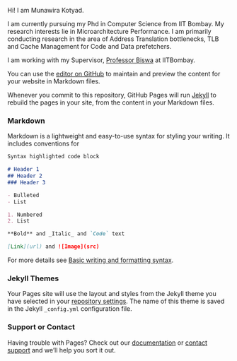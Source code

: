 Hi! I am Munawira Kotyad.

I am currently pursuing my Phd in Computer Science from IIT Bombay. My research interests lie in Microarchitecture Performance. I am primarily conducting research in the area of Address Translation bottlenecks, TLB and Cache Management for Code and Data prefetchers. 

I am working with my Supervisor, [Professor Biswa]([url](https://www.cse.iitb.ac.in/~biswa/)) at IITBombay.

You can use the [editor on GitHub](https://github.com/munawira/munawira/edit/main/README.md) to maintain and preview the content for your website in Markdown files.

Whenever you commit to this repository, GitHub Pages will run [Jekyll](https://jekyllrb.com/) to rebuild the pages in your site, from the content in your Markdown files.

### Markdown

Markdown is a lightweight and easy-to-use syntax for styling your writing. It includes conventions for

```markdown
Syntax highlighted code block

# Header 1
## Header 2
### Header 3

- Bulleted
- List

1. Numbered
2. List

**Bold** and _Italic_ and `Code` text

[Link](url) and ![Image](src)
```

For more details see [Basic writing and formatting syntax](https://docs.github.com/en/github/writing-on-github/getting-started-with-writing-and-formatting-on-github/basic-writing-and-formatting-syntax).

### Jekyll Themes

Your Pages site will use the layout and styles from the Jekyll theme you have selected in your [repository settings](https://github.com/munawira/munawira/settings/pages). The name of this theme is saved in the Jekyll `_config.yml` configuration file.

### Support or Contact

Having trouble with Pages? Check out our [documentation](https://docs.github.com/categories/github-pages-basics/) or [contact support](https://support.github.com/contact) and we’ll help you sort it out.

